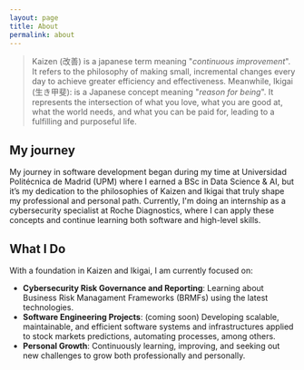 ```yaml
---
layout: page
title: About
permalink: about
---
```


> Kaizen (改善) is a japanese term meaning "_continuous improvement_". It refers to the philosophy of making small, incremental changes every day to achieve greater efficiency and effectiveness. Meanwhile, Ikigai (生き甲斐): is a Japanese concept meaning "_reason for being_". It represents the intersection of what you love, what you are good at, what the world needs, and what you can be paid for, leading to a fulfilling and purposeful life.

## My journey

My journey in software development began during my time at Universidad Politécnica de Madrid (UPM) where I earned a BSc in Data Science & AI, but it’s my dedication to the philosophies of Kaizen and Ikigai that truly shape my professional and personal path. Currently, I'm doing an internship as a cybersecurity specialist at Roche Diagnostics, where I can apply these concepts and continue learning both software and high-level skills.

## What I Do

With a foundation in Kaizen and Ikigai, I am currently focused on:

* **Cybersecurity Risk Governance and Reporting**: Learning about Business Risk Managament Frameworks (BRMFs) using the latest technologies.
* **Software Engineering Projects**: (coming soon) Developing scalable, maintainable, and efficient software systems and infrastructures applied to stock markets predictions, automating processes, among others.
* **Personal Growth**: Continuously learning, improving, and seeking out new challenges to grow both professionally and personally.
